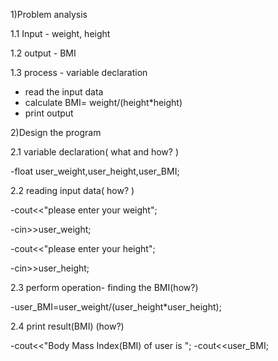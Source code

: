 1)Problem analysis 

1.1 Input - weight, height

1.2 output - BMI

1.3 process - variable declaration
   - read the input data
   - calculate BMI= weight/(height*height)
   - print output

2)Design the program

2.1 variable declaration( what and how? )

   -float user_weight,user_height,user_BMI;

2.2 reading input data( how? )

   -cout<<"please enter your weight";
   
   -cin>>user_weight;
   
   -cout<<"please enter your height";
   
   -cin>>user_height;

2.3 perform operation- finding the BMI(how?)

   -user_BMI=user_weight/(user_height*user_height);

2.4 print result(BMI) (how?)

   -cout<<"Body Mass Index(BMI) of user is ";
   -cout<<user_BMI;
